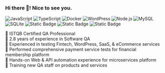 ### Hi there 👋! Nice to see you.

![JavaScript](https://img.shields.io/badge/JavaScript-F7DF1E?style=flat-square&logo=javascript&logoColor=black) ![TypeScript](https://img.shields.io/badge/TypeScript-007ACC?style=flat-square&logo=typescript&logoColor=white) ![Docker](https://img.shields.io/badge/Docker-0CC1F3?style=flat-square&logo=docker&logoColor=white) ![WordPress](https://img.shields.io/badge/Wordpress-21759B?style=flat-square&logo=wordpress&logoColor=white) ![Node.js](https://img.shields.io/badge/Node.js-43853D?style=flat-square&logo=node.js&logoColor=white) ![MySQL](https://img.shields.io/badge/MySQL-005C84?style=flat-square&logo=mysql&logoColor=white) ![SQLite](https://img.shields.io/badge/SQLite-07405E?style=flat-square&logo=sqlite&logoColor=white) ![Static Badge](https://img.shields.io/badge/%F0%9F%90%9E%20Test%20Automation%20-red) ![Static Badge](https://img.shields.io/badge/Cypress%20-%20black?logo=cypress) ![Static Badge](https://img.shields.io/badge/Playwright%20-%20brown?logo=playwright)






🔹 ISTQB Certified QA Professional  
🔹 2.8 years of experience in Software QA  
🔹 Experienced in testing Fintech, WordPress, SaaS, & eCommerce services  
🔹 Performed comprehensive payment service tests for financial membership platform  
🔹 Hands-on Web & API automation experience for microservices platform  
🔹 Training new QA staff on products and services

<!--
**StalinDurjo/stalindurjo** is a ✨ _special_ ✨ repository because its `README.md` (this file) appears on your GitHub profile.

Here are some ideas to get you started:

- 🔭 I’m currently working on ...
- 🌱 I’m currently learning ...
- 👯 I’m looking to collaborate on ...
- 🤔 I’m looking for help with ...
- 💬 Ask me about ...
- 📫 How to reach me: ...
- 😄 Pronouns: ...
- ⚡ Fun fact: ...
-->
